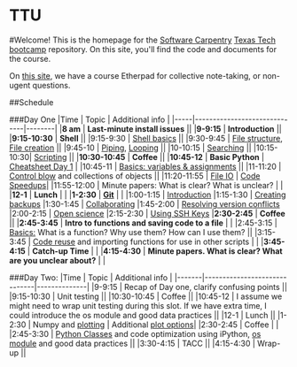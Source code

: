 TTU
===

#Welcome!
This is the homepage for the [Software Carpentry](software-carpentry.org/) [Texas Tech](http://www.ttu.edu/) [bootcamp](http://wrightaprilm.github.io/2014-08-23-ttu/) repository. On this site, you'll find the code and documents for the course.

On [this site](https://swcarpentry.etherpad.mozilla.org/4), we have a course Etherpad for collective note-taking, or non-ugent questions.

##Schedule

###Day One
|Time | Topic | Additional info |
|-----|------------------------------|--------|
|**8 am** | **Last-minute install issues**   ||
|**9-9:15** | **Introduction** ||
|**9:15-10:30** | **Shell** ||
|9:15-9:30 | [Shell basics](shell/00-intro.md) ||
|9:30-9:45 | [File structure](shell/01-filedir.md), [File creation](shell/03-pipefilter.md) ||
|9:45-10 | [Piping](shell/03-pipefilter.md), [Looping](shell/04-loop.md) ||
|10-10:15 | [Searching](shell/06-find.md)  ||
|10:15-10:30| [Scripting](shell/05-script.md) ||
|**10:30-10:45** | **Coffee** ||
|**10:45-12** | **Basic Python** | [Cheatsheet Day 1](https://github.com/wrightaprilm/TTU/blob/master/CheastsheetDay1.md) |
|10:45-11 | [Basics: variables & assignments](https://github.com/wrightaprilm/TTU/blob/master/00-python_variables_and_operators.md) ||
|11-11:20 | [Control blow](https://github.com/wrightaprilm/TTU/blob/master/01-python_controlf_flow.md) and collections of objects ||
|11:20-11:55 | [File IO](https://github.com/wrightaprilm/TTU/blob/master/012-python-fileio.md) | [Code Speedups](https://github.com/wrightaprilm/TTU/blob/master/speedups.md)|
|11:55-12:00 | Minute papers: What is clear? What is unclear? | |
|**12-1** | **Lunch** | |
|**1-2:30** | [**Git**](https://github.com/wrightaprilm/TTU/tree/master/git) | |
|1:00-1:15 | [Introduction](git/00-intro.md)
|1:15-1:30 | [Creating backups](git/01-backup.md)
|1:30-1:45 | [Collaborating](git/02-collab.md)
|1:45-2:00 | [Resolving version conflicts](git/03-conflicts.md)
|2:00-2:15 | [Open science](git/04-open.md)
|2:15-2:30 | [Using SSH Keys](git/05-sshkeys.md)
|**2:30-2:45** | **Coffee** ||
|**2:45-3:45** | **Intro to functions and saving code to a file** | |
|2:45-3:15 | [Basics:](https://github.com/wrightaprilm/TTU/blob/master/03-python_functions.md) What is a function? Why use them? How can I use them? ||
|3:15-3:45 | [Code reuse](https://github.com/wrightaprilm/TTU/blob/master/04-scripts_as_modules.md) and importing functions for use in other scripts | |
|**3:45-4:15** | **Catch-up Time** | |
|**4:15-4:30** | **Minute papers. What is clear? What are you unclear about?** | |

###Day Two:
|Time   | Topic | Additional info |
|-------|------------------------------|--------------|
|9-9:15 | Recap of Day one, clarify confusing points ||
|9:15-10:30 | Unit testing ||
|10:30-10:45 | Coffee ||
|10:45-12 | I assume we might need to wrap unit testing during this slot. If we have extra time, I could introduce the os module and good data practices ||
|12-1 | Lunch ||
|1-2:30 |  Numpy and [plotting](https://github.com/wrightaprilm/TTU/blob/master/TTU-SI.ipynb) | Additional [plot options](https://github.com/wrightaprilm/datacarpentry/blob/master/lessons/python/07-plotting-with-matplotlib.md)|
|2:30-2:45 | Coffee | |
|2:45-3:30 | [Python Classes](https://github.com/wrightaprilm/TTU/blob/master/05-python-classes.md) and code optimization using iPython, [os module](https://github.com/wrightaprilm/TTU/blob/master/data_as_read-only.md) and good data practices ||
|3:30-4:15 | TACC ||
|4:15-4:30 | Wrap-up ||


